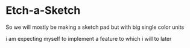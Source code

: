 # Etch-a-Sketch

So we will mostly be making a sketch pad but with big single color units

i am expecting myself to implement a feature 
to which i will to later